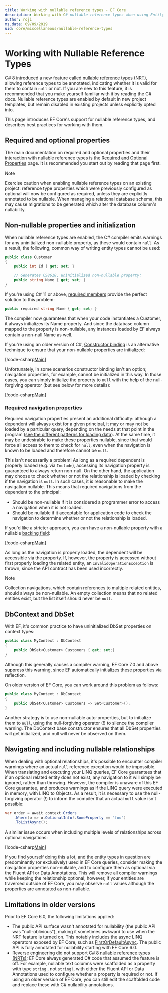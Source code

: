 ```yaml
---
title: Working with nullable reference types - EF Core
description: Working with C# nullable reference types when using Entity Framework Core
author: roji
ms.date: 09/09/2019
uid: core/miscellaneous/nullable-reference-types
---
```

# Working with Nullable Reference Types

C# 8 introduced a new feature called [nullable reference types (NRT)](/dotnet/csharp/tutorials/nullable-reference-types), allowing reference types to be annotated, indicating whether it is valid for them to contain `null` or not. If you are new to this feature, it is recommended that you make yourself familiar with it by reading the C# docs. Nullable reference types are enabled by default in new project templates, but remain disabled in existing projects unless explicitly opted into.

This page introduces EF Core's support for nullable reference types, and describes best practices for working with them.

## Required and optional properties

The main documentation on required and optional properties and their interaction with nullable reference types is the [Required and Optional Properties](xref:core/modeling/entity-properties#required-and-optional-properties) page. It is recommended you start out by reading that page first.

> [!NOTE]
> Exercise caution when enabling nullable reference types on an existing project: reference type properties which were previously configured as optional will now be configured as required, unless they are explicitly annotated to be nullable. When managing a relational database schema, this may cause migrations to be generated which alter the database column's nullability.

## Non-nullable properties and initialization

When nullable reference types are enabled, the C# compiler emits warnings for any uninitialized non-nullable property, as these would contain `null`. As a result, the following, common way of writing entity types cannot be used:

```csharp
public class Customer
{
    public int Id { get; set; }

    // Generates CS8618, uninitialized non-nullable property:
    public string Name { get; set; }
}
```

If you're using C# 11 or above, [required members](/dotnet/csharp/whats-new/csharp-11#required-members) provide the perfect solution to this problem:

```csharp
public required string Name { get; set; }
```

The compiler now guarantees that when your code instantiates a Customer, it always initializes its Name property. And since the database column mapped to the property is non-nullable, any instances loaded by EF always contain a non-null Name as well.

If you're using an older version of C#, [Constructor binding](xref:core/modeling/constructors) is an alternative technique to ensure that your non-nullable properties are initialized:

[!code-csharp[Main](../../../samples/core/Miscellaneous/NullableReferenceTypes/CustomerWithConstructorBinding.cs?name=CustomerWithConstructorBinding&highlight=6-9)]

Unfortunately, in some scenarios constructor binding isn't an option; navigation properties, for example, cannot be initialized in this way. In those cases, you can simply initialize the property to `null` with the help of the null-forgiving operator (but see below for more details):

[!code-csharp[Main](../../../samples/core/Miscellaneous/NullableReferenceTypes/Order.cs?range=19)]

### Required navigation properties

Required navigation properties present an additional difficulty: although a dependent will always exist for a given principal, it may or may not be loaded by a particular query, depending on the needs at that point in the program ([see the different patterns for loading data](xref:core/querying/related-data)). At the same time, it may be undesirable to make these properties nullable, since that would force all access to them to check for `null`, even when the navigation is known to be loaded and therefore cannot be `null`.

This isn't necessarily a problem! As long as a required dependent is properly loaded (e.g. via `Include`), accessing its navigation property is guaranteed to always return non-null. On the other hand, the application may choose to check whether or not the relationship is loaded by checking if the navigation is `null`. In such cases, it is reasonable to make the navigation nullable. This means that required navigations from the dependent to the principal:

- Should be non-nullable if it is considered a programmer error to access a navigation when it is not loaded.
- Should be nullable if it acceptable for application code to check the navigation to determine whether or not the relationship is loaded.

If you'd like a stricter approach, you can have a non-nullable property with a nullable [backing field](xref:core/modeling/backing-field):

[!code-csharp[Main](../../../samples/core/Miscellaneous/NullableReferenceTypes/Order.cs?range=10-17)]

As long as the navigation is properly loaded, the dependent will be accessible via the property. If, however, the property is accessed without first properly loading the related entity, an `InvalidOperationException` is thrown, since the API contract has been used incorrectly.

> [!NOTE]
> Collection navigations, which contain references to multiple related entities, should always be non-nullable. An empty collection means that no related entities exist, but the list itself should never be `null`.

## DbContext and DbSet

With EF, it's common practice to have uninitialized DbSet properties on context types:

```c#
public class MyContext : DbContext
{
    public DbSet<Customer> Customers { get; set;}
}
```

Although this generally causes a compiler warning, EF Core 7.0 and above suppress this warning, since EF automatically initializes these properties via reflection.

On older version of EF Core, you can work around this problem as follows:

```c#
public class MyContext : DbContext
{
    public DbSet<Customer> Customers => Set<Customer>();
}
```

Another strategy is to use non-nullable auto-properties, but to initialize them to `null`, using the null-forgiving operator (!) to silence the compiler warning. The DbContext base constructor ensures that all DbSet properties will get initialized, and null will never be observed on them.

## Navigating and including nullable relationships

When dealing with optional relationships, it's possible to encounter compiler warnings where an actual `null` reference exception would be impossible. When translating and executing your LINQ queries, EF Core guarantees that if an optional related entity does not exist, any navigation to it will simply be ignored, rather than throwing. However, the compiler is unaware of this EF Core guarantee, and produces warnings as if the LINQ query were executed in memory, with LINQ to Objects. As a result, it is necessary to use the null-forgiving operator (!) to inform the compiler that an actual `null` value isn't possible:

```csharp
var order = await context.Orders
    .Where(o => o.OptionalInfo!.SomeProperty == "foo")
    .ToListAsync();
```

A similar issue occurs when including multiple levels of relationships across optional navigations:

[!code-csharp[Main](../../../samples/core/Miscellaneous/NullableReferenceTypes/Program.cs?name=Including&highlight=2)]

If you find yourself doing this a lot, and the entity types in question are predominantly (or exclusively) used in EF Core queries, consider making the navigation properties non-nullable, and to configure them as optional via the Fluent API or Data Annotations. This will remove all compiler warnings while keeping the relationship optional; however, if your entities are traversed outside of EF Core, you may observe `null` values although the properties are annotated as non-nullable.

## Limitations in older versions

Prior to EF Core 6.0, the following limitations applied:

- The public API surface wasn't annotated for nullability (the public API was "null-oblivious"), making it sometimes awkward to use when the NRT feature is turned on. This notably includes the async LINQ operators exposed by EF Core, such as [FirstOrDefaultAsync](/dotnet/api/microsoft.entityframeworkcore.entityframeworkqueryableextensions.firstordefaultasync). The public API is fully annotated for nullability starting with EF Core 6.0.
- Reverse engineering did not support [C# 8 nullable reference types (NRTs)](/dotnet/csharp/tutorials/nullable-reference-types): EF Core always generated C# code that assumed the feature is off. For example, nullable text columns were scaffolded as a property with type `string` , not `string?`, with either the Fluent API or Data Annotations used to configure whether a property is required or not. If using an older version of EF Core, you can still edit the scaffolded code and replace these with C# nullability annotations.
